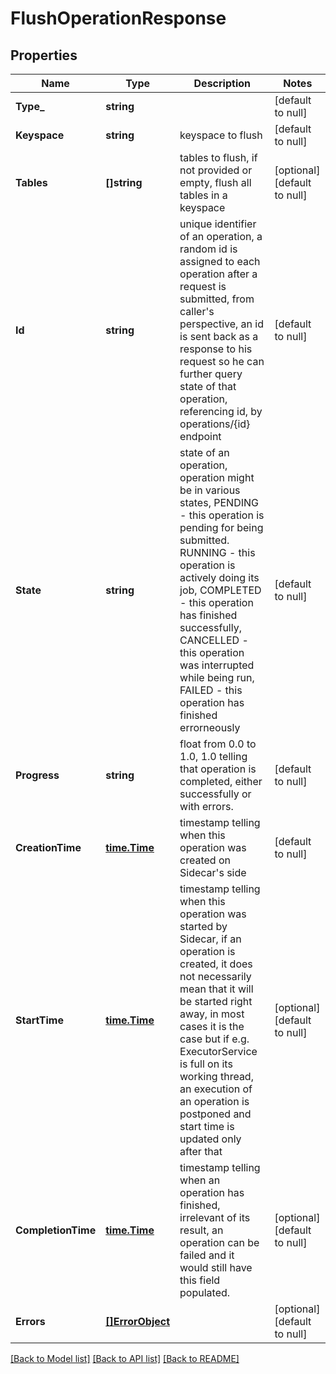 # FlushOperationResponse

## Properties
Name | Type | Description | Notes
------------ | ------------- | ------------- | -------------
**Type_** | **string** |  | [default to null]
**Keyspace** | **string** | keyspace to flush  | [default to null]
**Tables** | **[]string** | tables to flush, if not provided or empty, flush all tables in a keyspace  | [optional] [default to null]
**Id** | **string** | unique identifier of an operation, a random id is assigned to each operation after a request is submitted, from caller&#x27;s perspective, an id is sent back as a response to his request so he can further query state of that operation, referencing id, by operations/{id} endpoint  | [default to null]
**State** | **string** | state of an operation, operation might be in various states, PENDING - this operation is pending for being submitted. RUNNING - this operation is actively doing its job, COMPLETED - this operation has finished successfully, CANCELLED - this operation was interrupted while being run, FAILED - this operation has finished errorneously  | [default to null]
**Progress** | **string** | float from 0.0 to 1.0, 1.0 telling that operation is completed, either successfully or with errors.  | [default to null]
**CreationTime** | [**time.Time**](time.Time.md) | timestamp telling when this operation was created on Sidecar&#x27;s side  | [default to null]
**StartTime** | [**time.Time**](time.Time.md) | timestamp telling when this operation was started by Sidecar, if an operation is created, it does not necessarily mean that it will be started right away, in most cases it is the case but if e.g. ExecutorService is full on its working thread, an execution of an operation is postponed and start time is updated only after that  | [optional] [default to null]
**CompletionTime** | [**time.Time**](time.Time.md) | timestamp telling when an operation has finished, irrelevant of its result, an operation can be failed and it would still have this field populated.  | [optional] [default to null]
**Errors** | [**[]ErrorObject**](ErrorObject.md) |  | [optional] [default to null]

[[Back to Model list]](../README.md#documentation-for-models) [[Back to API list]](../README.md#documentation-for-api-endpoints) [[Back to README]](../README.md)

